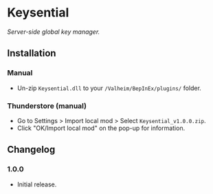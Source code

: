 # Keysential

*Server-side global key manager.*

## Installation

### Manual

  * Un-zip `Keysential.dll` to your `/Valheim/BepInEx/plugins/` folder.

### Thunderstore (manual)

  * Go to Settings > Import local mod > Select `Keysential_v1.0.0.zip`.
  * Click "OK/Import local mod" on the pop-up for information.

## Changelog

### 1.0.0

  * Initial release.
